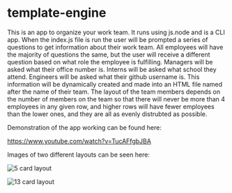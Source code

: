 # template-engine

This is an app to organize your work team. It runs using js.node and is a CLI app. When the index.js file is run the user will be prompted a series of questions to get information about their work team. All employees will have the majority of questions the same, but the user will receive a different question based on what role the employee is fulfilling. Managers will be asked what their office number is. Interns will be asked what school they attend. Engineers will be asked what their github username is. This information will be dynamically created and made into an HTML file named after the name of their team. The layout of the team members depends on the number of members on the team so that there will never be more than 4 employees in any given row, and higher rows will have fewer employees than the lower ones, and they are all as evenly distrubted as possible.

Demonstration of the app working can be found here:

https://www.youtube.com/watch?v=TucAFfgbJBA

Images of two different layouts can be seen here:

![5 card layout](https://github.com/paulrobhendrickson/template-engine/blob/master/images/Screen%20Shot%202019-12-12%20at%2011.21.18%20PM.png?raw=true)

![13 card layout](https://github.com/paulrobhendrickson/template-engine/blob/master/images/Screen%20Shot%202019-12-12%20at%2011.21.25%20PM.png?raw=true)
